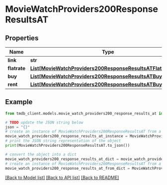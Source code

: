 # MovieWatchProviders200ResponseResultsAT


## Properties

Name | Type | Description | Notes
------------ | ------------- | ------------- | -------------
**link** | **str** |  | [optional] 
**flatrate** | [**List[MovieWatchProviders200ResponseResultsATFlatrateInner]**](MovieWatchProviders200ResponseResultsATFlatrateInner.md) |  | [optional] 
**buy** | [**List[MovieWatchProviders200ResponseResultsATBuyInner]**](MovieWatchProviders200ResponseResultsATBuyInner.md) |  | [optional] 
**rent** | [**List[MovieWatchProviders200ResponseResultsATBuyInner]**](MovieWatchProviders200ResponseResultsATBuyInner.md) |  | [optional] 

## Example

```python
from tmdb_client.models.movie_watch_providers200_response_results_at import MovieWatchProviders200ResponseResultsAT

# TODO update the JSON string below
json = "{}"
# create an instance of MovieWatchProviders200ResponseResultsAT from a JSON string
movie_watch_providers200_response_results_at_instance = MovieWatchProviders200ResponseResultsAT.from_json(json)
# print the JSON string representation of the object
print(MovieWatchProviders200ResponseResultsAT.to_json())

# convert the object into a dict
movie_watch_providers200_response_results_at_dict = movie_watch_providers200_response_results_at_instance.to_dict()
# create an instance of MovieWatchProviders200ResponseResultsAT from a dict
movie_watch_providers200_response_results_at_from_dict = MovieWatchProviders200ResponseResultsAT.from_dict(movie_watch_providers200_response_results_at_dict)
```
[[Back to Model list]](../README.md#documentation-for-models) [[Back to API list]](../README.md#documentation-for-api-endpoints) [[Back to README]](../README.md)


